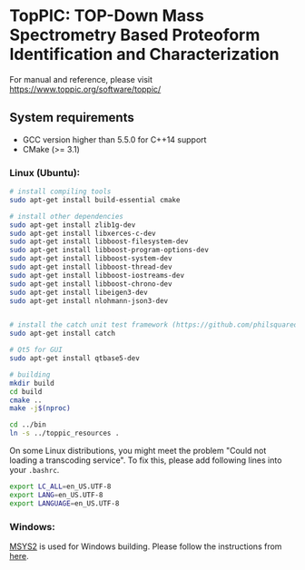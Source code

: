 # TopPIC: TOP-Down Mass Spectrometry Based Proteoform Identification and Characterization

For manual and reference, please visit https://www.toppic.org/software/toppic/

## System requirements

* GCC version higher than 5.5.0 for C++14 support
* CMake (>= 3.1)

### Linux (Ubuntu):

```sh
# install compiling tools
sudo apt-get install build-essential cmake

# install other dependencies
sudo apt-get install zlib1g-dev 
sudo apt-get install libxerces-c-dev  
sudo apt-get install libboost-filesystem-dev 
sudo apt-get install libboost-program-options-dev 
sudo apt-get install libboost-system-dev 
sudo apt-get install libboost-thread-dev 
sudo apt-get install libboost-iostreams-dev 
sudo apt-get install libboost-chrono-dev 
sudo apt-get install libeigen3-dev 
sudo apt-get install nlohmann-json3-dev


# install the catch unit test framework (https://github.com/philsquared/Catch)
sudo apt-get install catch

# Qt5 for GUI
sudo apt-get install qtbase5-dev

# building
mkdir build
cd build
cmake ..
make -j$(nproc)

cd ../bin
ln -s ../toppic_resources .
```

On some Linux distributions, you might meet the problem "Could not loading a transcoding service".
To fix this, please add following lines into your `.bashrc`.

```sh
export LC_ALL=en_US.UTF-8
export LANG=en_US.UTF-8
export LANGUAGE=en_US.UTF-8
```

### Windows:

[MSYS2](http://www.msys2.org/) is used for Windows building. Please follow the instructions from [here](doc/windows_build.md).
